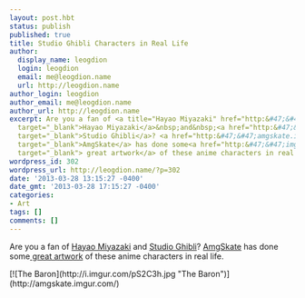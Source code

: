 ```yaml
---
layout: post.hbt
status: publish
published: true
title: Studio Ghibli Characters in Real Life
author:
  display_name: leogdion
  login: leogdion
  email: me@leogdion.name
  url: http://leogdion.name
author_login: leogdion
author_email: me@leogdion.name
author_url: http://leogdion.name
excerpt: Are you a fan of <a title="Hayao Miyazaki" href="http:&#47;&#47;en.wikipedia.org&#47;wiki&#47;Hayao_Miyazaki"
  target="_blank">Hayao Miyazaki</a>&nbsp;and&nbsp;<a href="http:&#47;&#47;en.wikipedia.org&#47;wiki&#47;Studio_Ghibli"
  target="_blank">Studio Ghibli</a>? <a href="http:&#47;&#47;amgskate.imgur.com&#47;"
  target="_blank">AmgSkate</a> has done some<a href="http:&#47;&#47;imgur.com&#47;a&#47;Zo3To"
  target="_blank"> great artwork</a> of these anime characters in real life.&nbsp;
wordpress_id: 302
wordpress_url: http://leogdion.name/?p=302
date: '2013-03-28 13:15:27 -0400'
date_gmt: '2013-03-28 17:15:27 -0400'
categories:
- Art
tags: []
comments: []
---
```

<p>Are you a fan of <a title="Hayao Miyazaki" href="http:&#47;&#47;en.wikipedia.org&#47;wiki&#47;Hayao_Miyazaki" target="_blank">Hayao Miyazaki</a>&nbsp;and&nbsp;<a href="http:&#47;&#47;en.wikipedia.org&#47;wiki&#47;Studio_Ghibli" target="_blank">Studio Ghibli</a>? <a href="http:&#47;&#47;amgskate.imgur.com&#47;" target="_blank">AmgSkate</a> has done some<a href="http:&#47;&#47;imgur.com&#47;a&#47;Zo3To" target="_blank"> great artwork</a> of these anime characters in real life.&nbsp;<a id="more"></a><a id="more-302"></a></p>
[![The Baron](http://i.imgur.com/pS2C3h.jpg "The Baron")](http://amgskate.imgur.com/)

